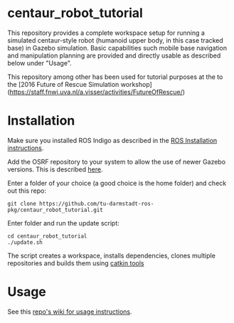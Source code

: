 # centaur_robot_tutorial

This repository provides a complete workspace setup for running a simulated centaur-style robot (humanoid upper body, in this case tracked base) in Gazebo simulation. Basic capabilities such mobile base navigation and manipulation planning are provided and directly usable as described below under "Usage".

This repository among other has been used for tutorial purposes at the  to the [2016 Future of Rescue Simulation workshop] (https://staff.fnwi.uva.nl/a.visser/activities/FutureOfRescue/)

# Installation
Make sure you installed ROS Indigo as described in the [ROS Installation instructions](http://wiki.ros.org/indigo/Installation/Ubuntu).

Add the OSRF repository to your system to allow the use of newer Gazebo versions. This is described [here](http://gazebosim.org/tutorials?tut=install_ubuntu&cat=install).

Enter a folder of your choice (a good choice is the home folder) and check out this repo:
```
git clone https://github.com/tu-darmstadt-ros-pkg/centaur_robot_tutorial.git
```
Enter folder and run the update script:
```
cd centaur_robot_tutorial
./update.sh
```
The script creates a workspace, installs dependencies, clones multiple repositories and builds them using [catkin tools](https://catkin-tools.readthedocs.org/en/latest/quick_start.html)

# Usage

See this [repo's wiki for usage instructions](https://github.com/tu-darmstadt-ros-pkg/centaur_robot_tutorial/wiki).
